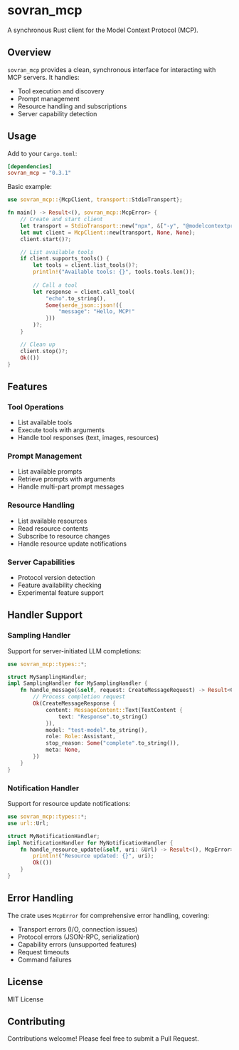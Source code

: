 
# sovran_mcp

A synchronous Rust client for the Model Context Protocol (MCP).

## Overview

`sovran_mcp` provides a clean, synchronous interface for interacting with MCP servers. It handles:
- Tool execution and discovery
- Prompt management
- Resource handling and subscriptions
- Server capability detection

## Usage

Add to your `Cargo.toml`:
```toml
[dependencies]
sovran_mcp = "0.3.1"
```

Basic example:
```rust
use sovran_mcp::{McpClient, transport::StdioTransport};

fn main() -> Result<(), sovran_mcp::McpError> {
    // Create and start client
    let transport = StdioTransport::new("npx", &["-y", "@modelcontextprotocol/server-everything"])?;
    let mut client = McpClient::new(transport, None, None);
    client.start()?;

    // List available tools
    if client.supports_tools() {
        let tools = client.list_tools()?;
        println!("Available tools: {}", tools.tools.len());
        
        // Call a tool
        let response = client.call_tool(
            "echo".to_string(),
            Some(serde_json::json!({
                "message": "Hello, MCP!"
            }))
        )?;
    }

    // Clean up
    client.stop()?;
    Ok(())
}
```

## Features

### Tool Operations
- List available tools
- Execute tools with arguments
- Handle tool responses (text, images, resources)

### Prompt Management
- List available prompts
- Retrieve prompts with arguments
- Handle multi-part prompt messages

### Resource Handling
- List available resources
- Read resource contents
- Subscribe to resource changes
- Handle resource update notifications

### Server Capabilities
- Protocol version detection
- Feature availability checking
- Experimental feature support

## Handler Support

### Sampling Handler
Support for server-initiated LLM completions:
```rust
use sovran_mcp::types::*;

struct MySamplingHandler;
impl SamplingHandler for MySamplingHandler {
    fn handle_message(&self, request: CreateMessageRequest) -> Result<CreateMessageResponse, McpError> {
        // Process completion request
        Ok(CreateMessageResponse {
            content: MessageContent::Text(TextContent { 
                text: "Response".to_string() 
            }),
            model: "test-model".to_string(),
            role: Role::Assistant,
            stop_reason: Some("complete".to_string()),
            meta: None,
        })
    }
}
```

### Notification Handler
Support for resource update notifications:
```rust
use sovran_mcp::types::*;
use url::Url;

struct MyNotificationHandler;
impl NotificationHandler for MyNotificationHandler {
    fn handle_resource_update(&self, uri: &Url) -> Result<(), McpError> {
        println!("Resource updated: {}", uri);
        Ok(())
    }
}
```

## Error Handling

The crate uses `McpError` for comprehensive error handling, covering:
- Transport errors (I/O, connection issues)
- Protocol errors (JSON-RPC, serialization)
- Capability errors (unsupported features)
- Request timeouts
- Command failures

## License

MIT License

## Contributing

Contributions welcome! Please feel free to submit a Pull Request.